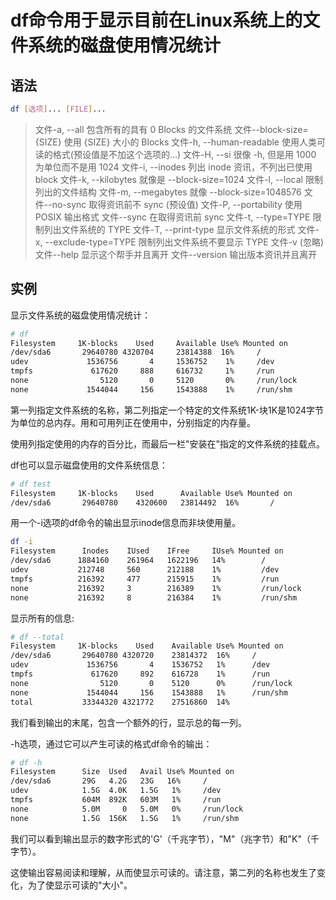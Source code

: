 # df命令用于显示目前在Linux系统上的文件系统的磁盘使用情况统计

## 语法

```bash
df [选项]... [FILE]...
```

> 文件-a, --all 包含所有的具有 0 Blocks 的文件系统
> 文件--block-size={SIZE} 使用 {SIZE} 大小的 Blocks
> 文件-h, --human-readable 使用人类可读的格式(预设值是不加这个选项的...)
> 文件-H, --si 很像 -h, 但是用 1000 为单位而不是用 1024
> 文件-i, --inodes 列出 inode 资讯，不列出已使用 block
> 文件-k, --kilobytes 就像是 --block-size=1024
> 文件-l, --local 限制列出的文件结构
> 文件-m, --megabytes 就像 --block-size=1048576
> 文件--no-sync 取得资讯前不 sync (预设值)
> 文件-P, --portability 使用 POSIX 输出格式
> 文件--sync 在取得资讯前 sync
> 文件-t, --type=TYPE 限制列出文件系统的 TYPE
> 文件-T, --print-type 显示文件系统的形式
> 文件-x, --exclude-type=TYPE 限制列出文件系统不要显示 TYPE
> 文件-v (忽略)
> 文件--help 显示这个帮手并且离开
> 文件--version 输出版本资讯并且离开

## 实例

显示文件系统的磁盘使用情况统计：

```bash
# df
Filesystem     1K-blocks    Used     Available Use% Mounted on
/dev/sda6       29640780 4320704     23814388  16%     /
udev             1536756       4     1536752    1%     /dev
tmpfs             617620     888     616732     1%     /run
none                5120       0     5120       0%     /run/lock
none             1544044     156     1543888    1%     /run/shm
```

第一列指定文件系统的名称，第二列指定一个特定的文件系统1K-块1K是1024字节为单位的总内存。用和可用列正在使用中，分别指定的内存量。

使用列指定使用的内存的百分比，而最后一栏"安装在"指定的文件系统的挂载点。

df也可以显示磁盘使用的文件系统信息：

```bash
# df test
Filesystem     1K-blocks    Used      Available Use% Mounted on
/dev/sda6       29640780    4320600   23814492  16%       /
```

用一个-i选项的df命令的输出显示inode信息而非块使用量。

```bash
df -i
Filesystem      Inodes    IUsed    IFree     IUse% Mounted on
/dev/sda6      1884160    261964   1622196   14%        /
udev           212748     560      212188    1%         /dev
tmpfs          216392     477      215915    1%         /run
none           216392     3        216389    1%         /run/lock
none           216392     8        216384    1%         /run/shm
```

显示所有的信息:

```bash
# df --total
Filesystem     1K-blocks    Used    Available Use% Mounted on
/dev/sda6       29640780 4320720    23814372  16%     /
udev             1536756       4    1536752   1%      /dev
tmpfs             617620     892    616728    1%      /run
none                5120       0    5120      0%      /run/lock
none             1544044     156    1543888   1%      /run/shm
total           33344320 4321772    27516860  14%
```

我们看到输出的末尾，包含一个额外的行，显示总的每一列。

-h选项，通过它可以产生可读的格式df命令的输出：

```bash
# df -h
Filesystem      Size  Used   Avail Use% Mounted on
/dev/sda6       29G   4.2G   23G   16%     /
udev            1.5G  4.0K   1.5G   1%     /dev
tmpfs           604M  892K   603M   1%     /run
none            5.0M     0   5.0M   0%     /run/lock
none            1.5G  156K   1.5G   1%     /run/shm
```

我们可以看到输出显示的数字形式的'G'（千兆字节），"M"（兆字节）和"K"（千字节）。

这使输出容易阅读和理解，从而使显示可读的。请注意，第二列的名称也发生了变化，为了使显示可读的"大小"。
